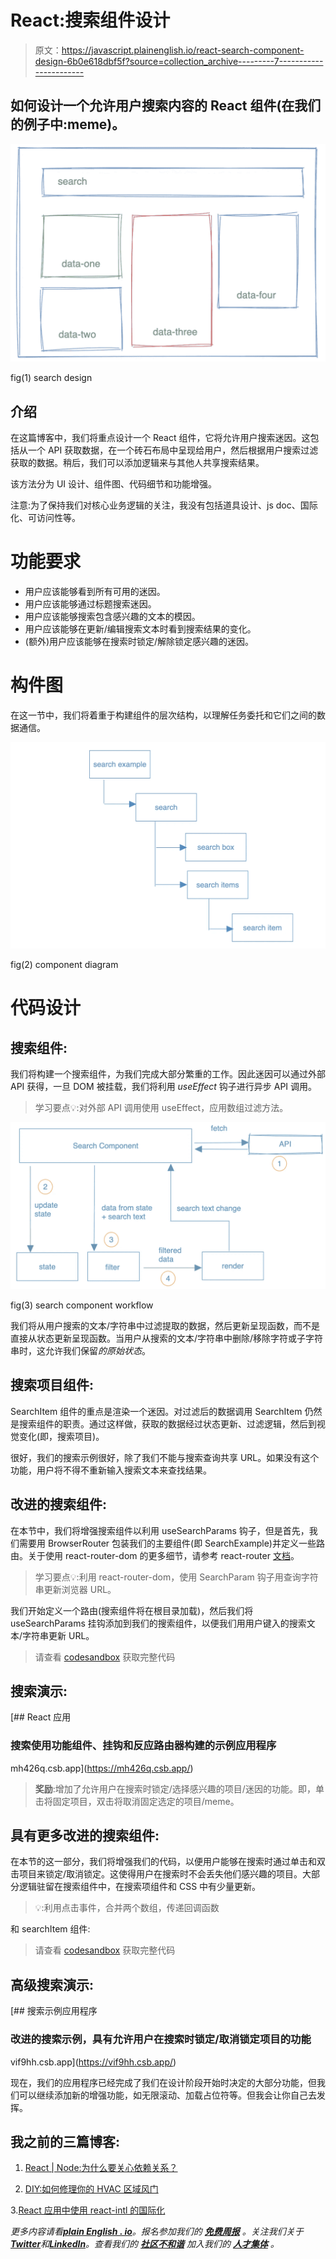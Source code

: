 # React:搜索组件设计

> 原文：<https://javascript.plainenglish.io/react-search-component-design-6b0e618dbf5f?source=collection_archive---------7----------------------->

## 如何设计一个允许用户搜索内容的 React 组件(在我们的例子中:meme)。

![](img/0bc27695e8fd608339d3fd0757cb769a.png)

fig(1) search design

## 介绍

在这篇博客中，我们将重点设计一个 React 组件，它将允许用户搜索迷因。这包括从一个 API 获取数据，在一个砖石布局中呈现给用户，然后根据用户搜索过滤获取的数据。稍后，我们可以添加逻辑来与其他人共享搜索结果。

该方法分为 UI 设计、组件图、代码细节和功能增强。

注意:为了保持我们对核心业务逻辑的关注，我没有包括道具设计、js doc、国际化、可访问性等。

# 功能要求

*   用户应该能够看到所有可用的迷因。
*   用户应该能够通过标题搜索迷因。
*   用户应该能够搜索包含感兴趣的文本的模因。
*   用户应该能够在更新/编辑搜索文本时看到搜索结果的变化。
*   (额外)用户应该能够在搜索时锁定/解除锁定感兴趣的迷因。

# 构件图

在这一节中，我们将着重于构建组件的层次结构，以理解任务委托和它们之间的数据通信。

![](img/144de37ee99ee2cad16d2b0bb29c25c1.png)

fig(2) component diagram

# 代码设计

## 搜索组件:

我们将构建一个搜索组件，为我们完成大部分繁重的工作。因此迷因可以通过外部 API 获得，一旦 DOM 被挂载，我们将利用 *useEffect* 钩子进行异步 API 调用。

> 学习要点💡:对外部 API 调用使用 useEffect，应用数组过滤方法。

![](img/aca325eb36c04d18ef891a698b31c6ab.png)

fig(3) search component workflow

我们将从用户搜索的文本/字符串中过滤提取的数据，然后更新呈现函数，而不是直接从状态更新呈现函数。当用户从搜索的文本/字符串中删除/移除字符或子字符串时，这允许我们保留*的原始状态*。

## 搜索项目组件:

SearchItem 组件的重点是渲染一个迷因。对过滤后的数据调用 SearchItem 仍然是搜索组件的职责。通过这样做，获取的数据经过状态更新、过滤逻辑，然后到视觉变化(即，搜索项目)。

很好，我们的搜索示例很好，除了我们不能与搜索查询共享 URL。如果没有这个功能，用户将不得不重新输入搜索文本来查找结果。

## 改进的搜索组件:

在本节中，我们将增强搜索组件以利用 useSearchParams 钩子，但是首先，我们需要用 BrowserRouter 包装我们的主要组件(即 SearchExample)并定义一些路由。关于使用 react-router-dom 的更多细节，请参考 react-router [文档](https://reactrouter.com/docs/en/v6/hooks/use-search-params)。

> 学习要点💡:利用 react-router-dom，使用 SearchParam 钩子用查询字符串更新浏览器 URL。

我们开始定义一个路由(搜索组件将在根目录加载)，然后我们将 useSearchParams 挂钩添加到我们的搜索组件，以便我们用用户键入的搜索文本/字符串更新 URL。

> 请查看 [codesandbox](https://codesandbox.io/s/search-example-mh426q) 获取完整代码

## 搜索演示:

 [## React 应用

### 搜索使用功能组件、挂钩和反应路由器构建的示例应用程序

mh426q.csb.app](https://mh426q.csb.app/) 

> **奖励**:增加了允许用户在搜索时锁定/选择感兴趣的项目/迷因的功能。即，单击将固定项目，双击将取消固定选定的项目/meme。

## 具有更多改进的搜索组件:

在本节的这一部分，我们将增强我们的代码，以便用户能够在搜索时通过单击和双击项目来锁定/取消锁定。这使得用户在搜索时不会丢失他们感兴趣的项目。大部分逻辑驻留在搜索组件中，在搜索项组件和 CSS 中有少量更新。

> 💡:利用点击事件，合并两个数组，传递回调函数

和 searchItem 组件:

> 请查看 [codesandbox](https://codesandbox.io/s/search-example-with-item-select-vif9hh) 获取完整代码

## 高级搜索演示:

 [## 搜索示例应用程序

### 改进的搜索示例，具有允许用户在搜索时锁定/取消锁定项目的功能

vif9hh.csb.app](https://vif9hh.csb.app/) 

现在，我们的应用程序已经完成了我们在设计阶段开始时决定的大部分功能，但我们可以继续添加新的增强功能，如无限滚动、加载占位符等。但我会让你自己去发挥。

## 我之前的三篇博客:

1. [React | Node:为什么要关心依赖关系？](https://citta-lab.medium.com/react-node-why-should-we-care-about-dependencies-a8d3e904689b)

2. [DIY:如何修理你的 HVAC 区域风门](https://medium.com/@mahesh2684/diy-how-to-fix-your-hvac-zone-damper-4a7a5b21d3be)

3.[React 应用中使用 react-intl 的国际化](https://medium.com/javascript-in-plain-english/internationalization-in-react-apps-using-react-intl-1d72a6f14053)

*更多内容请看*[***plain English . io***](https://plainenglish.io/)*。报名参加我们的* [***免费周报***](http://newsletter.plainenglish.io/) *。关注我们关于*[***Twitter***](https://twitter.com/inPlainEngHQ)*和*[***LinkedIn***](https://www.linkedin.com/company/inplainenglish/)*。查看我们的* [***社区不和谐***](https://discord.gg/GtDtUAvyhW) *加入我们的* [***人才集体***](https://inplainenglish.pallet.com/talent/welcome) *。*